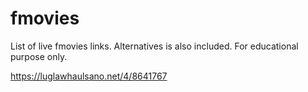 # fmovies
List of live fmovies links.
Alternatives is also included.
For educational purpose only.

https://luglawhaulsano.net/4/8641767
